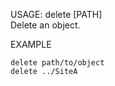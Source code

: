 USAGE: delete [PATH]   
Delete an object.


EXAMPLE   

    delete path/to/object
    delete ../SiteA    